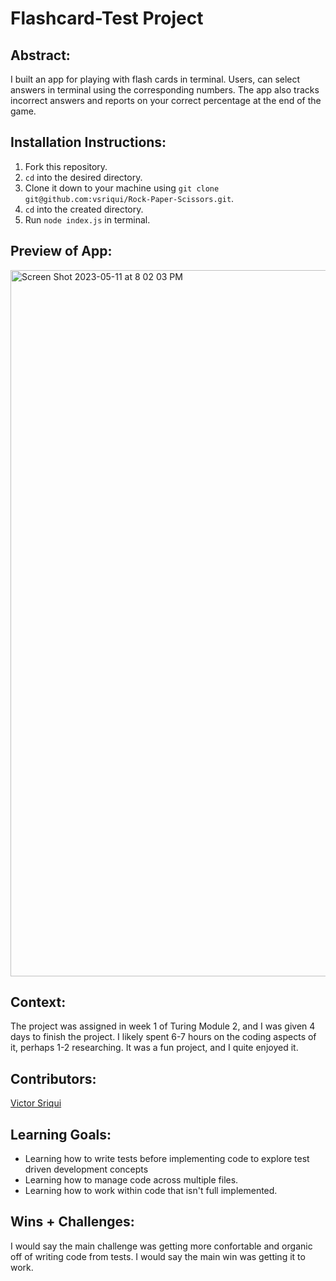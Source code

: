 # Flashcard-Test Project

## Abstract:

I built an app for playing with flash cards in terminal. Users, can select answers in terminal using the corresponding numbers. The app also tracks incorrect answers and reports on your correct percentage at the end of the game.

## Installation Instructions:
1. Fork this repository.
2. `cd` into the desired directory.
3. Clone it down to your machine using `git clone git@github.com:vsriqui/Rock-Paper-Scissors.git`.
4. `cd` into the created directory.
5. Run `node index.js` in terminal.

## Preview of App:
<img width="1130" alt="Screen Shot 2023-05-11 at 8 02 03 PM" src="https://github.com/vsriqui/flash/assets/123952182/cfcfe476-9731-474d-94ae-f5404fcf6438">


## Context:

The project was assigned in week 1 of Turing Module 2, and I was given 4 days to finish the project. I likely spent 6-7 hours on the coding aspects of it, perhaps 1-2 researching. It was a fun project, and I quite enjoyed it.

## Contributors:

[Victor Sriqui](https://github.com/vsriqui)

## Learning Goals:

- Learning how to write tests before implementing code to explore test driven development concepts
- Learning how to manage code across multiple files.
- Learning how to work within code that isn't full implemented.

## Wins + Challenges:

I would say the main challenge was getting more confortable and organic off of writing code from tests. I would say the main win was getting it to work.
